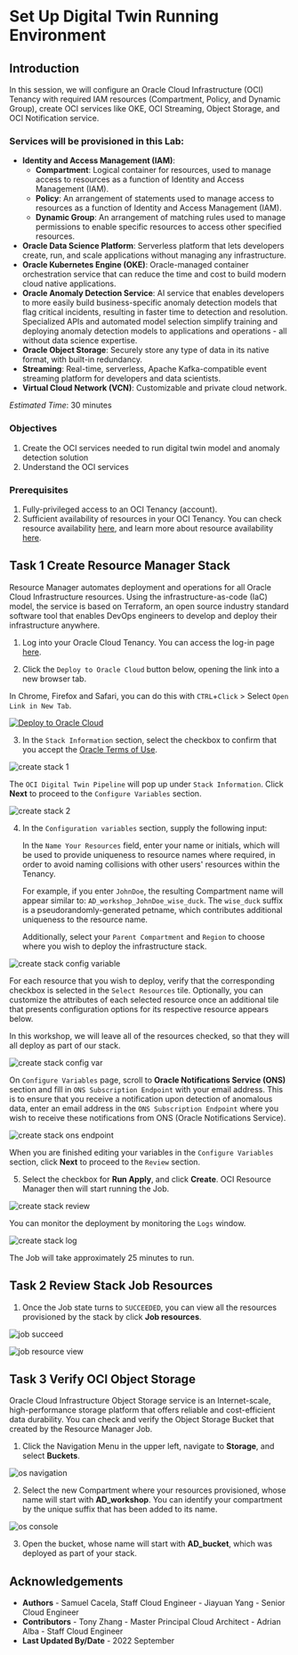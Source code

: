# Set Up Digital Twin Running Environment


## Introduction
In this session, we will configure an Oracle Cloud Infrastructure (OCI) Tenancy with required IAM resources (Compartment, Policy, and Dynamic Group), create OCI services like OKE, OCI Streaming, Object Storage, and OCI Notification service.



### Services will be provisioned in this Lab:
- **Identity and Access Management (IAM)**:
    - **Compartment**: Logical container for resources, used to manage access to resources as a function of Identity and Access Management (IAM). 
    - **Policy**: An arrangement of statements used to manage access to resources as a function of Identity and Access Management (IAM). 
    - **Dynamic Group**: An arrangement of matching rules used to manage permissions to enable specific resources to access other specified resources.
- **Oracle Data Science Platform**: Serverless platform that lets developers create, run, and scale applications without managing any infrastructure. 
- **Oracle Kubernetes Engine (OKE)**: Oracle-managed container orchestration service that can reduce the time and cost to build modern cloud native applications.
- **Oracle Anomaly Detection Service**: AI service that enables developers to more easily build business-specific anomaly detection models that flag critical incidents, resulting in faster time to detection and resolution. Specialized APIs and automated model selection simplify training and deploying anomaly detection models to applications and operations - all without data science expertise.
- **Oracle Object Storage**: Securely store any type of data in its native format, with built-in redundancy.
- **Streaming**: Real-time, serverless, Apache Kafka-compatible event streaming platform for developers and data scientists.
- **Virtual Cloud Network (VCN)**: Customizable and private cloud network.


*Estimated Time*: 30 minutes



### Objectives
1. Create the OCI services needed to run digital twin model and anomaly detection solution
2. Understand the OCI services

### Prerequisites
1. Fully-privileged access to an OCI Tenancy (account).
2. Sufficient availability of resources in your OCI Tenancy. You can check resource availability [here](https://cloud.oracle.com/limits?region=home), and learn more about resource availability [here](https://docs.oracle.com/en-us/iaas/Content/General/Concepts/servicelimits.htm#Viewing).



## Task 1 Create Resource Manager Stack

Resource Manager automates deployment and operations for all Oracle Cloud Infrastructure resources. Using the infrastructure-as-code (IaC) model, the service is based on Terraform, an open source industry standard software tool that enables DevOps engineers to develop and deploy their infrastructure anywhere.

1. Log into your Oracle Cloud Tenancy. You can access the log-in page [here](https://www.oracle.com/cloud/sign-in.html). 

2. Click the `Deploy to Oracle Cloud` button below, opening the link into a new browser tab.

In Chrome, Firefox and Safari, you can do this with `CTRL`+`Click` > Select `Open Link in New Tab`.

[![Deploy to Oracle Cloud](https://oci-resourcemanager-plugin.plugins.oci.oraclecloud.com/latest/deploy-to-oracle-cloud.svg)](https://cloud.oracle.com/resourcemanager/stacks/create?region=home&zipUrl=https://objectstorage.us-ashburn-1.oraclecloud.com/p/op-o9z8k0z6u7bKmrkNmUW0Jo7IHatSRBaos0jUgFntsDgTA6C5TAqTG96MgmZ-t/n/orasenatdpltintegration03/b/digitaltwin/o/oci-digital-twin-pipeline-main.zip)

3. In the `Stack Information` section, select the checkbox to confirm that you accept the [Oracle Terms of Use](https://cloudmarketplace.oracle.com/marketplace/content?contentId=50511634&render=inline).

![create stack 1](./images/create_stack1.png)

The `OCI Digital Twin Pipeline` will pop up under `Stack Information`. Click **Next** to proceed to the `Configure Variables` section.

![create stack 2](./images/create_stack2.png)

4. In the `Configuration variables` section, supply the following input:

    In the `Name Your Resources` field, enter your name or initials, which will be used to provide uniqueness to resource names where required, in order to avoid naming collisions with other users' resources within the Tenancy.

    For example, if you enter `JohnDoe`, the resulting Compartment name will appear similar to: `AD_workshop_JohnDoe_wise_duck`. The `wise_duck` suffix is a pseudorandomly-generated petname, which contributes additional uniqueness to the resource name.

    Additionally, select your `Parent Compartment` and `Region` to choose where you wish to deploy the infrastructure stack.

![create stack config variable](./images/create_stack3.png)

For each resource that you wish to deploy, verify that the corresponding checkbox is selected in the `Select Resources` tile. Optionally, you can customize the attributes of each selected resource once an additional tile that presents configuration options for its respective resource appears below.

In this workshop, we will leave all of the resources checked, so that they will all deploy as part of our stack.

![create stack config var](./images/create_stack4.png)

On `Configure Variables` page, scroll to **Oracle Notifications Service (ONS)** section and fill in `ONS Subscription Endpoint` with your email address. This is to ensure that you receive a notification upon detection of anomalous data, enter an email address in the `ONS Subscription Endpoint` where you wish to receive these notifications from ONS (Oracle Notifications Service).

![create stack ons endpoint](./images/ons_endpoint.png)

When you are finished editing your variables in the `Configure Variables` section, click **Next** to proceed to the `Review` section.

5. Select the checkbox for **Run Apply**, and click **Create**. OCI Resource Manager then will start running the Job.

![create stack review](./images/create_stack_review.png)

You can monitor the deployment by monitoring the `Logs` window.

![create stack log](./images/resource_manager_log.png)

The Job will take approximately 25 minutes to run.

## Task 2 Review Stack Job Resources

1. Once the Job state turns to `SUCCEEDED`, you can view all the resources provisioned by the stack by click **Job resources**. 

![job succeed](./images/job_succeed.png)

![job resource view](./images/job_resource_show.png)



## Task 3 Verify OCI Object Storage

Oracle Cloud Infrastructure Object Storage service is an Internet-scale, high-performance storage platform that offers reliable and cost-efficient data durability. You can check and verify the Object Storage Bucket that created by the Resource Manager Job.

1. Click the Navigation Menu in the upper left, navigate to **Storage**, and select **Buckets**.

![os navigation](./images/bucket_navigation.png)

2. Select the new Compartment where your resources provisioned, whose name will start with **AD_workshop**. You can identify your compartment by the unique suffix that has been added to its name.

![os console](./images/os_console.png)

3. Open the bucket, whose name will start with **AD_bucket**, which was deployed as part of your stack.


## Acknowledgements

- **Authors**
      - Samuel Cacela, Staff Cloud Engineer 
      - Jiayuan Yang - Senior Cloud Engineer 
- **Contributors** 
      - Tony Zhang - Master Principal Cloud Architect
      - Adrian Alba - Staff Cloud Engineer
- **Last Updated By/Date** - 2022 September
